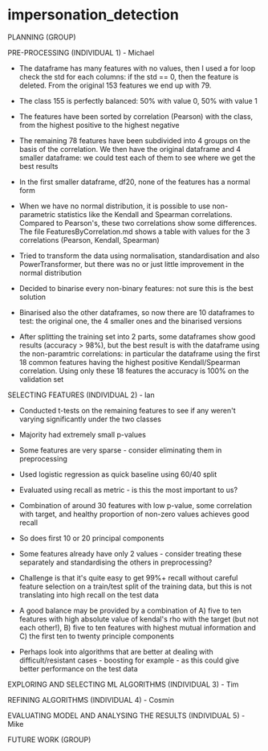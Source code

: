 # impersonation_detection


PLANNING (GROUP)

PRE-PROCESSING (INDIVIDUAL 1) - Michael

* The dataframe has many features with no values, then I used a for loop check the std for each columns: if the std == 0, then the feature is deleted. From the original 153 features we end up with 79.

* The class 155 is perfectly balanced: 50% with value 0, 50% with value 1

* The features have been sorted by correlation (Pearson) with the class, from the highest positive to the highest negative 

* The remaining 78 features have been subdivided into 4 groups on the basis of the correlation. We then have the original dataframe and 4 smaller dataframe: we could test each of them to see where we get the best results 

* In the first smaller dataframe, df20, none of the features has a normal form

* When we have no normal distribution, it is possible to use non-parametric statistics like the Kendall and Spearman correlations. Compared to Pearson's, these two correlations show some differences. The file FeaturesByCorrelation.md shows a table with values for the 3 correlations (Pearson, Kendall, Spearman)

* Tried to transform the data using normalisation, standardisation and also PowerTransformer, but there was no or just little improvement in the normal distribution

* Decided to binarise every non-binary features: not sure this is the best solution

* Binarised also the other dataframes, so now there are 10 dataframes to test: the original one, the 4 smaller ones and the binarised versions

* After splitting the training set into 2 parts, some dataframes show good results (accuracy > 98%), but the best result is with the dataframe using the non-paramtric correlations: in particular the dataframe using the first 18 common features having the highest positive Kendall/Spearman correlation. Using only these 18 features the accuracy is 100% on the validation set



SELECTING FEATURES (INDIVIDUAL 2) - Ian

* Conducted t-tests on the remaining features to see if any weren't varying significantly under the two classes

* Majority had extremely small p-values

* Some features are very sparse - consider eliminating them in preprocessing

* Used logistic regression as quick baseline using 60/40 split

* Evaluated using recall as metric - is this the most important to us?

* Combination of around 30 features with low p-value, some correlation with target, and healthy proportion of non-zero values achieves good recall

* So does first 10 or 20 principal components

* Some features already have only 2 values - consider treating these separately and standardising the others in preprocessing?

* Challenge is that it's quite easy to get 99%+ recall without careful feature selection on a train/test split of the training data, but this is not translating into high recall on the test data

* A good balance may be provided by a combination of A) five to ten features with high absolute value of kendal's rho with the target (but not each other!), B) five to ten features with highest mutual information and C) the first ten to twenty principle components

* Perhaps look into algorithms that are better at dealing with difficult/resistant cases - boosting for example - as this could give better performance on the test data

EXPLORING AND SELECTING ML ALGORITHMS (INDIVIDUAL 3) - Tim

REFINING ALGORITHMS (INDIVIDUAL 4) - Cosmin

EVALUATING MODEL AND ANALYSING THE RESULTS (INDIVIDUAL 5) - Mike

FUTURE WORK (GROUP)
